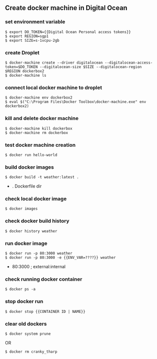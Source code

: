 ## Create docker machine in Digital Ocean

### set environment variable
```
$ export DO_TOKEN={{Digital Ocean Personal access tokens}}
$ export REGION=sgp1
$ export SIZE=s-1vcpu-2gb
```
### create Droplet
```
$ docker-machine create --driver digitalocean --digitalocean-access-token=$DO_TOKEN --digitalocean-size $SIZE --digitalocean-region $REGION dockerbox2
$ docker-machine ls
```
### connect local docker machine to droplet
```
$ docker-machine env dockerbox2
$ eval $("C:\Program Files\Docker Toolbox\docker-machine.exe" env dockerbox2)
```
### kill and delete docker machine
```
$ docker-machine kill dockerbox
$ docker-machine rm dockerbox
``` 
### test docker machine creation
```
$ docker run hello-world
```
### build docker images
```
$ docker build -t weather:latest . 
```
* . Dockerfile dir
### check local docker image
```
$ docker images
```
### check docker build history
```
$ docker history weather
```
### run docker image
```
$ docker run -p 80:3000 weather
$ docker run -p 80:3000 -e {{ENV_VAR=????}} weather
```
*  80:3000 ; external:internal
### check running docker container
```
$ docker ps -a
```
### stop docker run
```
$ docker stop {{CONTAINER ID | NAME}}
```
### clear old dockers
```
$ docker system prune
```
OR
```
$ docker rm cranky_tharp
```